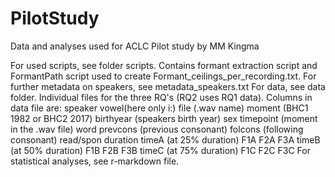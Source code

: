 # PilotStudy
Data and analyses used for ACLC Pilot study by MM Kingma

For used scripts, see folder scripts. Contains formant extraction script and FormantPath script used to create Formant_ceilings_per_recording.txt.
For further metadata on speakers, see metadata_speakers.txt
For data, see data folder. Individual files for the three RQ's (RQ2 uses RQ1 data). 
Columns in data file are: speaker	vowel(here only i:)	file (.wav name)	moment (BHC1 1982 or BHC2 2017)	birthyear (speakers birth year)	sex	timepoint (moment in the .wav file)	word 	prevcons (previous consonant)	folcons (following consonant)	read/spon	duration	timeA (at 25% duration)	F1A	F2A	F3A	timeB	(at 50% duration) F1B	F2B	F3B	timeC (at 75% duration)	F1C	F2C	F3C
For statistical analyses, see r-markdown file.
